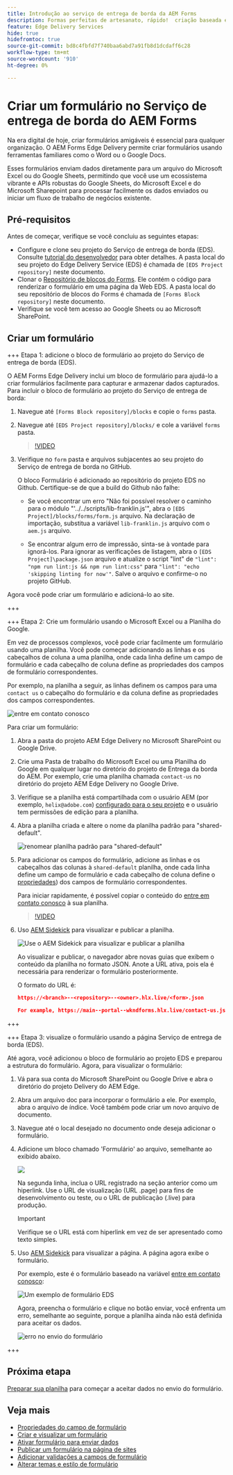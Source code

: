 ```yaml
---
title: Introdução ao serviço de entrega de borda da AEM Forms
description: Formas perfeitas de artesanato, rápido!  criação baseada em documentos do AEM Forms Edge Delivery = velocidade incrível e formulários compatíveis com SEO para usuários e mecanismos de pesquisa mais satisfeitos.
feature: Edge Delivery Services
hide: true
hidefromtoc: true
source-git-commit: bd8c4fbfd7f740baa6abd7a91fb8d1dcdaff6c28
workflow-type: tm+mt
source-wordcount: '910'
ht-degree: 0%

---
```



# Criar um formulário no Serviço de entrega de borda do AEM Forms

Na era digital de hoje, criar formulários amigáveis é essencial para qualquer organização. O AEM Forms Edge Delivery permite criar formulários usando ferramentas familiares como o Word ou o Google Docs.

Esses formulários enviam dados diretamente para um arquivo do Microsoft Excel ou do Google Sheets, permitindo que você use um ecossistema vibrante e APIs robustas do Google Sheets, do Microsoft Excel e do Microsoft Sharepoint para processar facilmente os dados enviados ou iniciar um fluxo de trabalho de negócios existente.


## Pré-requisitos

Antes de começar, verifique se você concluiu as seguintes etapas:

* Configure e clone seu projeto do Serviço de entrega de borda (EDS). Consulte [tutorial do desenvolvedor](https://www.aem.live/developer/tutorial) para obter detalhes. A pasta local do seu projeto do Edge Delivery Service (EDS) é chamada de `[EDS Project repository]` neste documento.
* Clonar o [Repositório de blocos do Forms](https://github.com/adobe/afb). Ele contém o código para renderizar o formulário em uma página da Web EDS. A pasta local do seu repositório de blocos do Forms é chamada de `[Forms Block repository]` neste documento.
* Verifique se você tem acesso ao Google Sheets ou ao Microsoft SharePoint.


## Criar um formulário

+++ Etapa 1: adicione o bloco de formulário ao projeto do Serviço de entrega de borda (EDS).

O AEM Forms Edge Delivery inclui um bloco de formulário para ajudá-lo a criar formulários facilmente para capturar e armazenar dados capturados. Para incluir o bloco de formulário ao projeto do Serviço de entrega de borda:

1. Navegue até `[Forms Block repository]/blocks` e copie o `forms` pasta.

1. Navegue até `[EDS Project repository]/blocks/` e cole a variável `forms` pasta.

   >[!VIDEO](https://video.tv.adobe.com/v/3427487?quality=12&learn=on)

1. Verifique no `form` pasta e arquivos subjacentes ao seu projeto do Serviço de entrega de borda no GitHub.

   O bloco Formulário é adicionado ao repositório do projeto EDS no Github. Certifique-se de que a build do Github não falhe:

   * Se você encontrar um erro &quot;Não foi possível resolver o caminho para o módulo &quot;&#39;../../scripts/lib-franklin.js&#39;&quot;, abra o `[EDS Project]/blocks/forms/form.js` arquivo. Na declaração de importação, substitua a variável `lib-franklin.js` arquivo com o `aem.js` arquivo.

   * Se encontrar algum erro de impressão, sinta-se à vontade para ignorá-los. Para ignorar as verificações de listagem, abra o `[EDS Project]\package.json` arquivo e atualize o script &quot;lint&quot; de `"lint": "npm run lint:js && npm run lint:css"` para `"lint": "echo 'skipping linting for now'"`. Salve o arquivo e confirme-o no projeto GitHub.

Agora você pode criar um formulário e adicioná-lo ao site.

+++

+++ Etapa 2: Crie um formulário usando o Microsoft Excel ou a Planilha do Google.

Em vez de processos complexos, você pode criar facilmente um formulário usando uma planilha. Você pode começar adicionando as linhas e os cabeçalhos de coluna a uma planilha, onde cada linha define um campo de formulário e cada cabeçalho de coluna define as propriedades dos campos de formulário correspondentes.

Por exemplo, na planilha a seguir, as linhas definem os campos para uma `contact us` o cabeçalho do formulário e da coluna define as propriedades dos campos correspondentes.

![entre em contato conosco](/help/edge/assets/contact-us-form-spreadsheet.png)

Para criar um formulário:

1. Abra a pasta do projeto AEM Edge Delivery no Microsoft SharePoint ou Google Drive.

1. Crie uma Pasta de trabalho do Microsoft Excel ou uma Planilha do Google em qualquer lugar no diretório do projeto de Entrega da borda do AEM. Por exemplo, crie uma planilha chamada `contact-us` no diretório do projeto AEM Edge Delivery no Google Drive.

1. Verifique se a planilha está compartilhada com o usuário AEM (por exemplo, `helix@adobe.com`) [configurado para o seu projeto](https://www.aem.live/docs/setup-customer-sharepoint) e o usuário tem permissões de edição para a planilha.

1. Abra a planilha criada e altere o nome da planilha padrão para &quot;shared-default&quot;.

   ![renomear planilha padrão para &quot;shared-default&quot;](/help/edge/assets/rename-sheet-to-shared-default.png)

1. Para adicionar os campos do formulário, adicione as linhas e os cabeçalhos das colunas à `shared-default` planilha, onde cada linha define um campo de formulário e cada cabeçalho de coluna define o [propriedades](/help/edge/docs/forms/eds-form-field-properties)) dos campos de formulário correspondentes.

   Para iniciar rapidamente, é possível copiar o conteúdo do [entre em contato conosco](https://docs.google.com/spreadsheets/d/12jvYjo1a3GOV30IqPY6_7YaCQtUmzWpFhoiOHDcjB28/edit?usp=drive_link) à sua planilha.

   >[!VIDEO](https://video.tv.adobe.com/v/3427468?quality=12&learn=on)

1. Uso [AEM Sidekick](https://www.aem.live/developer/tutorial#preview-and-publish-your-content) para visualizar e publicar a planilha.

   ![Use o AEM Sidekick para visualizar e publicar a planilha](/help/edge/assets/preview-form.png)

   Ao visualizar e publicar, o navegador abre novas guias que exibem o conteúdo da planilha no formato JSON. Anote a URL ativa, pois ela é necessária para renderizar o formulário posteriormente.

   O formato do URL é:

   ```JSON
   https://<branch>--<repository>--<owner>.hlx.live/<form>.json
   
   For example, https://main--portal--wkndforms.hlx.live/contact-us.json
   ```

+++

+++ Etapa 3: visualize o formulário usando a página Serviço de entrega de borda (EDS).


Até agora, você adicionou o bloco de formulário ao projeto EDS e preparou a estrutura do formulário. Agora, para visualizar o formulário:

1. Vá para sua conta do Microsoft SharePoint ou Google Drive e abra o diretório do projeto Delivery do AEM Edge.

1. Abra um arquivo doc para incorporar o formulário a ele. Por exemplo, abra o arquivo de índice. Você também pode criar um novo arquivo de documento.

1. Navegue até o local desejado no documento onde deseja adicionar o formulário.

1. Adicione um bloco chamado &#39;Formulário&#39; ao arquivo, semelhante ao exibido abaixo.

   ![](/help/edge/assets/form-block-in-sites-page-example.png)

   Na segunda linha, inclua o URL registrado na seção anterior como um hiperlink. Use o URL de visualização (URL .page) para fins de desenvolvimento ou teste, ou o URL de publicação (.live) para produção.

   >[!IMPORTANT]
   >
   >
   > Verifique se o URL está com hiperlink em vez de ser apresentado como texto simples.


1. Uso [AEM Sidekick](https://www.aem.live/developer/tutorial#preview-and-publish-your-content) para visualizar a página. A página agora exibe o formulário.

   Por exemplo, este é o formulário baseado na variável [entre em contato conosco](https://docs.google.com/spreadsheets/d/12jvYjo1a3GOV30IqPY6_7YaCQtUmzWpFhoiOHDcjB28/edit?usp=drive_link):


   ![Um exemplo de formulário EDS](/help/edge/assets/eds-form.png)

   Agora, preencha o formulário e clique no botão enviar, você enfrenta um erro, semelhante ao seguinte, porque a planilha ainda não está definida para aceitar os dados.

   ![erro no envio do formulário](/help/edge/assets/form-error.png)

+++


## Próxima etapa

[Preparar sua planilha](/help/edge/docs/forms/submit-forms.md) para começar a aceitar dados no envio do formulário.



## Veja mais

* [Propriedades do campo de formulário](/help/edge/docs/forms/eds-form-field-properties)
* [Criar e visualizar um formulário](/help/edge/docs/forms/create-forms.md)
* [Ativar formulário para enviar dados](/help/edge/docs/forms/submit-forms.md)
* [Publicar um formulário na página de sites](/help/edge/docs/forms/publish-eds-forms.md)
* [Adicionar validações a campos de formulário](/help/edge/docs/forms/validate-forms.md)
* [Alterar temas e estilo de formulário](/help/edge/docs/forms/style-theme-forms.md)
